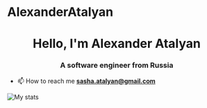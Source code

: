 # AlexanderAtalyan
<h1 align="center">Hello, I'm Alexander Atalyan</h1>
<h3 align="center">A software engineer from Russia</h3>

- 📫 How to reach me **sasha.atalyan@gmail.com**

![My stats](https://github-readme-stats.vercel.app/api?username=PotatoCoder228&show_icons=true&count_private=true&theme=radical)

